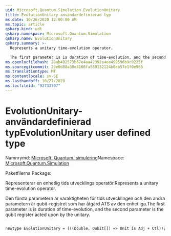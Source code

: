 ```yaml
---
uid: Microsoft.Quantum.Simulation.EvolutionUnitary
title: EvolutionUnitary-användardefinierad typ
ms.date: 10/26/2020 12:00:00 AM
ms.topic: article
qsharp.kind: udt
qsharp.namespace: Microsoft.Quantum.Simulation
qsharp.name: EvolutionUnitary
qsharp.summary: >-
  Represents a unitary time-evolution operator.

  The first parameter is is duration of time-evolution, and the second parameter is the qubit register acted upon by the unitary.
ms.openlocfilehash: 28ab492573b67e4aa42392e4ee499596b9c0225f
ms.sourcegitcommit: 29e0d88a30e4166fa580132124b0eb57e1f0e986
ms.translationtype: MT
ms.contentlocale: sv-SE
ms.lasthandoff: 10/27/2020
ms.locfileid: "92733707"
---
```

# <a name="evolutionunitary-user-defined-type"></a><span data-ttu-id="58f9c-102">EvolutionUnitary-användardefinierad typ</span><span class="sxs-lookup"><span data-stu-id="58f9c-102">EvolutionUnitary user defined type</span></span>

<span data-ttu-id="58f9c-103">Namnrymd: [Microsoft. Quantum. simulering](xref:Microsoft.Quantum.Simulation)</span><span class="sxs-lookup"><span data-stu-id="58f9c-103">Namespace: [Microsoft.Quantum.Simulation](xref:Microsoft.Quantum.Simulation)</span></span>

<span data-ttu-id="58f9c-104">Paketfilerna [](https://nuget.org/packages/)</span><span class="sxs-lookup"><span data-stu-id="58f9c-104">Package: [](https://nuget.org/packages/)</span></span>


<span data-ttu-id="58f9c-105">Representerar en enhetlig tids utvecklings operatör.</span><span class="sxs-lookup"><span data-stu-id="58f9c-105">Represents a unitary time-evolution operator.</span></span>

<span data-ttu-id="58f9c-106">Den första parametern är varaktigheten för tids utvecklingen och den andra parametern är qubit-registret som har åtgärd ATS av den enhetliga.</span><span class="sxs-lookup"><span data-stu-id="58f9c-106">The first parameter is is duration of time-evolution, and the second parameter is the qubit register acted upon by the unitary.</span></span>

```qsharp

newtype EvolutionUnitary = (((Double, Qubit[]) => Unit is Adj + Ctl));
```

